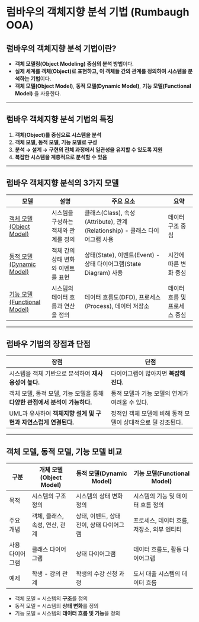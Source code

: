 # 럼바우의 객체지향 분석 기법 (Rumbaugh OOA)

## 럼바우의 객체지향 분석 기법이란?

* **객체 모델링(Object Modeling) 중심의 분석 방법**이다.
* **실제 세계를 객체(Object)로 표현하고, 이 객체들 간의 관계를 정의하여 시스템을 분석하는 기법**이다.
* **객체 모델(Object Model)**, **동적 모델(Dynamic Model)**, **기능 모델(Functional Model)** 을 사용한다.

***

## 럼바우 객체지향 분석 기법의 특징

1. **객체(Object)를 중심으로 시스템을 분석**
2. **객체 모델, 동적 모델, 기능 모델로 구성**
3. **분석 → 설계 → 구현의 전체 과정에서 일관성을 유지할 수 있도록 지원**
4. **복잡한 시스템을 계층적으로 분석할 수 있음**

***

## 럼바우 객체지향 분석의 3가지 모델

| 모델                                                                   | 설명                   | 주요 요소                                                      | 요약               |
| -------------------------------------------------------------------- | -------------------- | ---------------------------------------------------------- | ---------------- |
| <p><a href="object-model.md">객체 모델<br>(Object Model)</a></p>         | 시스템을 구성하는 객체와 관계를 정의 | 클래스(Class), 속성(Attribute), 관계(Relationship) - 클래스 다이어그램 사용 | 데이터 구조 중심        |
| <p><a href="dynamic-model.md">동적 모델<br>(Dynamic Model)</a></p>       | 객체 간의 상태 변화와 이벤트를 표현 | 상태(State), 이벤트(Event) - 상태 다이어그램(State Diagram) 사용         | 시간에 따른 변화 중심     |
| <p><a href="functional-model.md">기능 모델<br>(Functional Model)</a></p> | 시스템의 데이터 흐름과 연산을 정의  | 데이터 흐름도(DFD), 프로세스(Process), 데이터 저장소                       | 데이터 흐름 및 프로세스 중심 |

***

## 럼바우 기법의 장점과 단점

| 장점                                             | 단점                                 |
| ---------------------------------------------- | ---------------------------------- |
| 시스템을 객체 기반으로 분석하여 **재사용성이 높다.**                | 다이어그램이 많아지면 **복잡해진다.**             |
| 객체 모델, 동적 모델, 기능 모델을 통해 **다양한 관점에서 분석이 가능하다.** | 동적 모델과 기능 모델의 연계가 여려울 수 있다.        |
| UML과 유사하여 **객체지향 설계 및 구현과 자연스럽게 연결된다.**        | 정적인 객체 모델에 비해 동적 모델이 상대적으로 덜 강조된다. |

***

## 객체 모델, 동적 모델, 기능 모델 비교

| 구분       | 개체 모델(Object Model) | 동적 모델(Dynamic Model)     | 기능 모델(Functional Model)   |
| -------- | ------------------- | ------------------------ | ------------------------- |
| 목적       | 시스템의 구조 정의          | 시스템의 상태 변화 정의            | 시스템의 기능 및 데이터 흐름 정의       |
| 주요 개념    | 객체, 클래스, 속성, 연산, 관계 | 상태, 이벤트, 상태 전이, 상태 다이어그램 | 프로세스, 데이터 흐름, 저장소, 외부 엔티티 |
| 사용 다이어그램 | 클래스 다이어그램           | 상태 다이어그램                 | 데이터 흐름도, 활동 다이어그램         |
| 예제       | 학생 - 강의 관계          | 학생의 수강 신청 과정             | 도서 대출 시스템의 데이터 흐름         |

- 객체 모델 = 시스템의 **구조**를 정의
- 동적 모델 = 시스템의 **상태 변화**를 정의
- 기능 모델 = 시스템의 **데이터 흐름 및 기능**을 정의